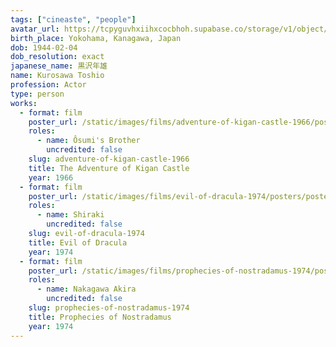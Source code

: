 ```yaml
---
tags: ["cineaste", "people"]
avatar_url: https://tcpyguvhxiihxcocbhoh.supabase.co/storage/v1/object/public/godzilla-cineaste-public/content/people/kurosawa-toshio/kurosawa-toshio.jpg
birth_place: Yokohama, Kanagawa, Japan
dob: 1944-02-04
dob_resolution: exact
japanese_name: 黒沢年雄
name: Kurosawa Toshio
profession: Actor
type: person
works:
  - format: film
    poster_url: /static/images/films/adventure-of-kigan-castle-1966/posters/poster.jpg
    roles:
      - name: Ôsumi's Brother
        uncredited: false
    slug: adventure-of-kigan-castle-1966
    title: The Adventure of Kigan Castle
    year: 1966
  - format: film
    poster_url: /static/images/films/evil-of-dracula-1974/posters/poster.jpg
    roles:
      - name: Shiraki
        uncredited: false
    slug: evil-of-dracula-1974
    title: Evil of Dracula
    year: 1974
  - format: film
    poster_url: /static/images/films/prophecies-of-nostradamus-1974/posters/poster.jpg
    roles:
      - name: Nakagawa Akira
        uncredited: false
    slug: prophecies-of-nostradamus-1974
    title: Prophecies of Nostradamus
    year: 1974
---
```

